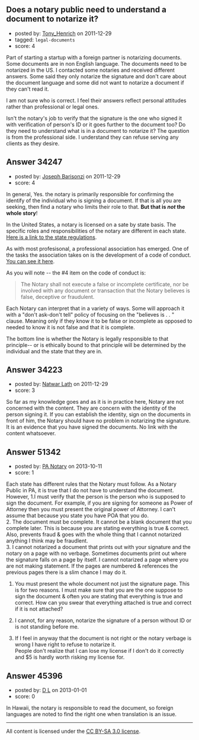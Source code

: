 ## Does a notary public need to understand a document to notarize it?

- posted by: [Tony_Henrich](https://stackexchange.com/users/-1/5619-tony-henrich) on 2011-12-29
- tagged: `legal-documents`
- score: 4

Part of starting a startup with a foreign partner is notarizing documents. Some documents are in non English language. The documents need to be notarized in the US. I contacted some notaries and received different answers. Some said they only notarize the signature and don't care about the document language and some did not want to notarize a document if they can't read it.

I am not sure who is correct. I feel their answers reflect personal attitudes rather than professional or legal ones. 

Isn't the notary's job to verify that the signature is the one who signed it with verification of person's ID or it goes further to the document too? Do they need to understand what is in a document to notarize it? The question is from the professional side. I understand they can refuse serving any clients as they desire.


## Answer 34247

- posted by: [Joseph Barisonzi](https://stackexchange.com/users/-1/8791-joseph-barisonzi) on 2011-12-29
- score: 4

<p>In general, Yes. the notary is primarily responsible for confirming the identify of the individual who is signing a document. If that is all you are seeking, then find a notary who limits their role to that. <strong>But that is <em>not</em> the whole story</strong>!</p>

<p>In the United States, a notary is licensed on a sate by state basis. The specific roles and responsibilities of the notary are different in each state. <a href="http://gwanderson.server101.com/Pro/NotaryInfoSites.htm" rel="nofollow">Here is a link to the state regulations</a>.</p>

<p>As with most profesisonal, a professional association has emerged. One of the tasks the association takes on is the development of a code of conduct. <a href="http://www.nationalnotary.org/reference_material_and_publications/code_of_responsibilty/index.html" rel="nofollow">You can see it here</a>. </p>

<p>As you will note -- the #4 item on the code of conduct is: </p>

<blockquote>
  <p>The Notary shall not execute a false or incomplete certificate, nor be
  involved with any document or transaction that the Notary believes is
  false, deceptive or fraudulent.</p>
</blockquote>

<p>Each Notary can interpret that in a variety of ways. Some will approach it with a "don't ask-don't tell" policy of focusing on the "believes is . . " clause. Meaning only if they know it to be false or incomplete as opposed to needed to know it is not false and that it is complete. </p>

<p>The bottom line is whether the Notary is legally responsible to that principle-- or is ethically bound to that principle will be determined by the individual and the state that they are in. </p>



## Answer 34223

- posted by: [Natwar Lath](https://stackexchange.com/users/-1/15181-natwar-lath) on 2011-12-29
- score: 3

So far as my knowledge goes and as it is in practice here, Notary are not concerned with the content. They are concern with the identity of the person signing it. If you can establish the identity, sign on the documents in front of him, the Notary should have no problem in notarizing the signature. It is an evidence that you have signed the documents. No link with the content whatsoever. 


## Answer 51342

- posted by: [PA Notary](https://stackexchange.com/users/-1/28250-pa-notary) on 2013-10-11
- score: 1

<p>Each state has different rules that the Notary must follow.  As a Notary Public in PA, it is true that I do not have to understand the document.  However, 
1.I must verify that the person is the person who is supposed to sign the document. For example, if you are signing for someone as Power of Attorney then you must present the original power of Attorney. I can't assume that because you state you have POA that you do.<br>
2.  The document must be complete.  It cannot be a blank document that you complete later.  This is because you are stating everything is true &amp; correct.  Also, prevents fraud &amp; goes with the whole thing that I cannot notarized anything I think may be fraudlent.<br>
3.  I cannot notarized a document that prints out with your signature and the notary on a page with no verbage.  Sometimes documents print out where the signature falls on a page by itself.  I cannot notarized a page where you are not making statement.  If the pages are numbered &amp; references the previous pages there is a slim chance I may do it.</p>

<ol>
<li><p>You must present the whole document not just the signature page.  This is for two reasons. I must make sure that you are the one suppose to sign the document &amp; often you are stating that everything is true and correct.  How can you swear that everything attached is true and correct if it is not attached?</p></li>
<li><p>I cannot, for any reason, notarize the signature of a person without ID or is not standing before me. </p></li>
<li>If I feel in anyway that the document is not right or the notary verbage is wrong I have right to refuse to notarize it.<br>
People don't realize that I can lose my license if I don't do it correctly and $5 is hardly worth risking my license for.  </li>
</ol>



## Answer 45396

- posted by: [D L](https://stackexchange.com/users/-1/22340-d-l) on 2013-01-01
- score: 0

In Hawaii, the notary is responsible to read the document, so foreign languages are noted to find the right one when translation is an issue.



---

All content is licensed under the [CC BY-SA 3.0 license](https://creativecommons.org/licenses/by-sa/3.0/).
